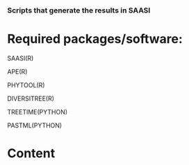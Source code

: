 ### Scripts that generate the results in SAASI

# Required packages/software:

SAASI(R)

APE(R)

PHYTOOL(R)

DIVERSITREE(R)

TREETIME(PYTHON)

PASTML(PYTHON)

# Content

